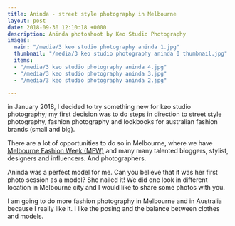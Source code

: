 ```yaml
---
title: Aninda - street style photography in Melbourne
layout: post
date: 2018-09-30 12:10:18 +0000
description: Aninda photoshoot by Keo Studio Photography
images:
  main: "/media/3 keo studio photography aninda 1.jpg"
  thumbnail: "/media/3 keo studio photography aninda 0 thumbnail.jpg"
  items:
  - "/media/3 keo studio photography aninda 4.jpg"
  - "/media/3 keo studio photography aninda 3.jpg"
  - "/media/3 keo studio photography aninda 2.jpg"

---
```

in January 2018, I decided to try something new for keo studio photography; my first decision was to do steps in direction to street style photography, fashion photography and lookbooks for australian fashion brands (small and big).

There are a lot of opportunities to do so in Melbourne, where we have [Melbourne Fashion Week (MFW)](https://mfw.melbourne.vic.gov.au/about/) and many many talented bloggers, stylist, designers and influencers. And photographers.

Aninda was a perfect model for me. Can you believe that it was her first photo session as a model? She nailed it! We did one look in different location in Melbourne city and I would like to share some photos with you.

I am going to do more fashion photography in Melbourne and in Australia because I really like it. I like the posing and the balance between clothes and models.